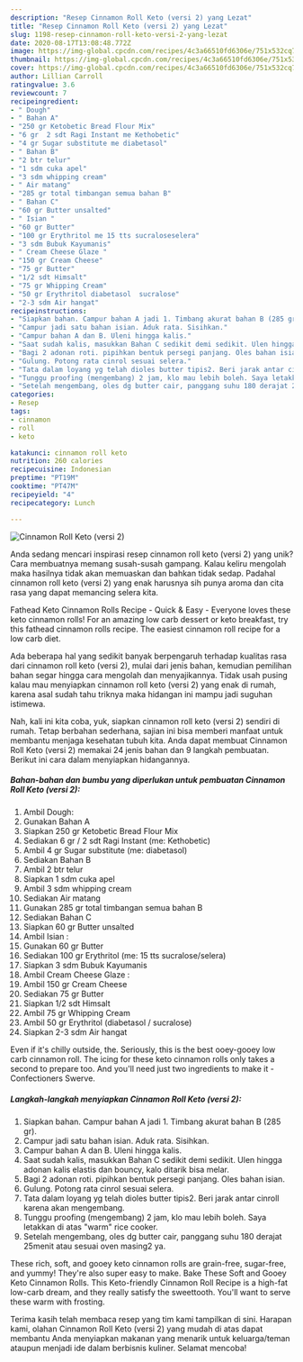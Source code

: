 ```yaml
---
description: "Resep Cinnamon Roll Keto (versi 2) yang Lezat"
title: "Resep Cinnamon Roll Keto (versi 2) yang Lezat"
slug: 1198-resep-cinnamon-roll-keto-versi-2-yang-lezat
date: 2020-08-17T13:08:48.772Z
image: https://img-global.cpcdn.com/recipes/4c3a66510fd6306e/751x532cq70/cinnamon-roll-keto-versi-2-foto-resep-utama.jpg
thumbnail: https://img-global.cpcdn.com/recipes/4c3a66510fd6306e/751x532cq70/cinnamon-roll-keto-versi-2-foto-resep-utama.jpg
cover: https://img-global.cpcdn.com/recipes/4c3a66510fd6306e/751x532cq70/cinnamon-roll-keto-versi-2-foto-resep-utama.jpg
author: Lillian Carroll
ratingvalue: 3.6
reviewcount: 7
recipeingredient:
- " Dough"
- " Bahan A"
- "250 gr Ketobetic Bread Flour Mix"
- "6 gr  2 sdt Ragi Instant me Kethobetic"
- "4 gr Sugar substitute me diabetasol"
- " Bahan B"
- "2 btr telur"
- "1 sdm cuka apel"
- "3 sdm whipping cream"
- " Air matang"
- "285 gr total timbangan semua bahan B"
- " Bahan C"
- "60 gr Butter unsalted"
- " Isian "
- "60 gr Butter"
- "100 gr Erythritol me 15 tts sucraloseselera"
- "3 sdm Bubuk Kayumanis"
- " Cream Cheese Glaze "
- "150 gr Cream Cheese"
- "75 gr Butter"
- "1/2 sdt Himsalt"
- "75 gr Whipping Cream"
- "50 gr Erythritol diabetasol  sucralose"
- "2-3 sdm Air hangat"
recipeinstructions:
- "Siapkan bahan. Campur bahan A jadi 1. Timbang akurat bahan B (285 gr)."
- "Campur jadi satu bahan isian. Aduk rata. Sisihkan."
- "Campur bahan A dan B. Uleni hingga kalis."
- "Saat sudah kalis, masukkan Bahan C sedikit demi sedikit. Ulen hingga adonan kalis elastis dan bouncy, kalo ditarik bisa melar."
- "Bagi 2 adonan roti. pipihkan bentuk persegi panjang. Oles bahan isian."
- "Gulung. Potong rata cinrol sesuai selera."
- "Tata dalam loyang yg telah dioles butter tipis2. Beri jarak antar cinroll karena akan mengembang."
- "Tunggu proofing (mengembang) 2 jam, klo mau lebih boleh. Saya letakkan di atas &#34;warm&#34; rice cooker."
- "Setelah mengembang, oles dg butter cair, panggang suhu 180 derajat 25menit atau sesuai oven masing2 ya."
categories:
- Resep
tags:
- cinnamon
- roll
- keto

katakunci: cinnamon roll keto 
nutrition: 260 calories
recipecuisine: Indonesian
preptime: "PT19M"
cooktime: "PT47M"
recipeyield: "4"
recipecategory: Lunch

---
```



![Cinnamon Roll Keto (versi 2)](https://img-global.cpcdn.com/recipes/4c3a66510fd6306e/751x532cq70/cinnamon-roll-keto-versi-2-foto-resep-utama.jpg)

Anda sedang mencari inspirasi resep cinnamon roll keto (versi 2) yang unik? Cara membuatnya memang susah-susah gampang. Kalau keliru mengolah maka hasilnya tidak akan memuaskan dan bahkan tidak sedap. Padahal cinnamon roll keto (versi 2) yang enak harusnya sih punya aroma dan cita rasa yang dapat memancing selera kita.

Fathead Keto Cinnamon Rolls Recipe - Quick &amp; Easy - Everyone loves these keto cinnamon rolls! For an amazing low carb dessert or keto breakfast, try this fathead cinnamon rolls recipe. The easiest cinnamon roll recipe for a low carb diet.

Ada beberapa hal yang sedikit banyak berpengaruh terhadap kualitas rasa dari cinnamon roll keto (versi 2), mulai dari jenis bahan, kemudian pemilihan bahan segar hingga cara mengolah dan menyajikannya. Tidak usah pusing kalau mau menyiapkan cinnamon roll keto (versi 2) yang enak di rumah, karena asal sudah tahu triknya maka hidangan ini mampu jadi suguhan istimewa.


Nah, kali ini kita coba, yuk, siapkan cinnamon roll keto (versi 2) sendiri di rumah. Tetap berbahan sederhana, sajian ini bisa memberi manfaat untuk membantu menjaga kesehatan tubuh kita. Anda dapat membuat Cinnamon Roll Keto (versi 2) memakai 24 jenis bahan dan 9 langkah pembuatan. Berikut ini cara dalam menyiapkan hidangannya.

<!--inarticleads1-->

##### Bahan-bahan dan bumbu yang diperlukan untuk pembuatan Cinnamon Roll Keto (versi 2):

1. Ambil  Dough:
1. Gunakan  Bahan A
1. Siapkan 250 gr Ketobetic Bread Flour Mix
1. Sediakan 6 gr / 2 sdt Ragi Instant (me: Kethobetic)
1. Ambil 4 gr Sugar substitute (me: diabetasol)
1. Sediakan  Bahan B
1. Ambil 2 btr telur
1. Siapkan 1 sdm cuka apel
1. Ambil 3 sdm whipping cream
1. Sediakan  Air matang
1. Gunakan 285 gr total timbangan semua bahan B
1. Sediakan  Bahan C
1. Siapkan 60 gr Butter unsalted
1. Ambil  Isian :
1. Gunakan 60 gr Butter
1. Sediakan 100 gr Erythritol (me: 15 tts sucralose/selera)
1. Siapkan 3 sdm Bubuk Kayumanis
1. Ambil  Cream Cheese Glaze :
1. Ambil 150 gr Cream Cheese
1. Sediakan 75 gr Butter
1. Siapkan 1/2 sdt Himsalt
1. Ambil 75 gr Whipping Cream
1. Ambil 50 gr Erythritol (diabetasol / sucralose)
1. Siapkan 2-3 sdm Air hangat


Even if it&#39;s chilly outside, the. Seriously, this is the best ooey-gooey low carb cinnamon roll. The icing for these keto cinnamon rolls only takes a second to prepare too. And you&#39;ll need just two ingredients to make it - Confectioners Swerve. 

<!--inarticleads2-->

##### Langkah-langkah menyiapkan Cinnamon Roll Keto (versi 2):

1. Siapkan bahan. Campur bahan A jadi 1. Timbang akurat bahan B (285 gr).
1. Campur jadi satu bahan isian. Aduk rata. Sisihkan.
1. Campur bahan A dan B. Uleni hingga kalis.
1. Saat sudah kalis, masukkan Bahan C sedikit demi sedikit. Ulen hingga adonan kalis elastis dan bouncy, kalo ditarik bisa melar.
1. Bagi 2 adonan roti. pipihkan bentuk persegi panjang. Oles bahan isian.
1. Gulung. Potong rata cinrol sesuai selera.
1. Tata dalam loyang yg telah dioles butter tipis2. Beri jarak antar cinroll karena akan mengembang.
1. Tunggu proofing (mengembang) 2 jam, klo mau lebih boleh. Saya letakkan di atas &#34;warm&#34; rice cooker.
1. Setelah mengembang, oles dg butter cair, panggang suhu 180 derajat 25menit atau sesuai oven masing2 ya.


These rich, soft, and gooey keto cinnamon rolls are grain-free, sugar-free, and yummy! They&#39;re also super easy to make. Bake These Soft and Gooey Keto Cinnamon Rolls. This Keto-friendly Cinnamon Roll Recipe is a high-fat low-carb dream, and they really satisfy the sweettooth. You&#39;ll want to serve these warm with frosting. 

Terima kasih telah membaca resep yang tim kami tampilkan di sini. Harapan kami, olahan Cinnamon Roll Keto (versi 2) yang mudah di atas dapat membantu Anda menyiapkan makanan yang menarik untuk keluarga/teman ataupun menjadi ide dalam berbisnis kuliner. Selamat mencoba!
